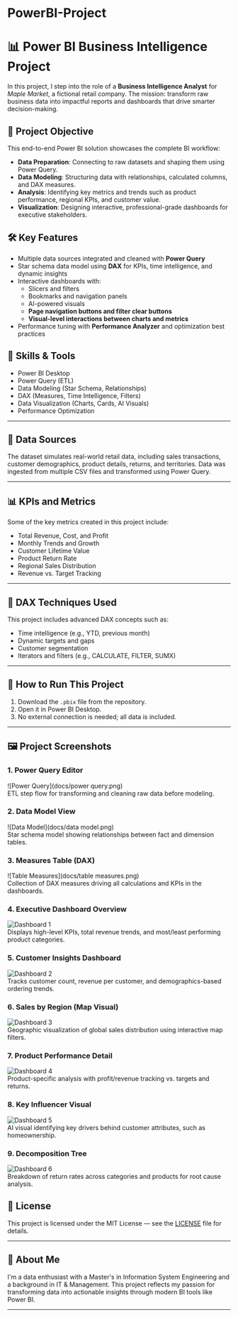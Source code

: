 # PowerBI-Project
# 📊 Power BI Business Intelligence Project

In this project, I step into the role of a **Business Intelligence Analyst** for *Maple Market*, a fictional retail company. The mission: transform raw business data into impactful reports and dashboards that drive smarter decision-making.

## 🧩 Project Objective

This end-to-end Power BI solution showcases the complete BI workflow:
- **Data Preparation**: Connecting to raw datasets and shaping them using Power Query.
- **Data Modeling**: Structuring data with relationships, calculated columns, and DAX measures.
- **Analysis**: Identifying key metrics and trends such as product performance, regional KPIs, and customer value.
- **Visualization**: Designing interactive, professional-grade dashboards for executive stakeholders.

## 🛠 Key Features

- Multiple data sources integrated and cleaned with **Power Query**
- Star schema data model using **DAX** for KPIs, time intelligence, and dynamic insights
- Interactive dashboards with:
  - Slicers and filters
  - Bookmarks and navigation panels
  - AI-powered visuals
  - **Page navigation buttons and filter clear buttons**
  - **Visual-level interactions between charts and metrics**
- Performance tuning with **Performance Analyzer** and optimization best practices

## 📌 Skills & Tools

- Power BI Desktop  
- Power Query (ETL)  
- Data Modeling (Star Schema, Relationships)  
- DAX (Measures, Time Intelligence, Filters)  
- Data Visualization (Charts, Cards, AI Visuals)  
- Performance Optimization  

---

## 📂 Data Sources

The dataset simulates real-world retail data, including sales transactions, customer demographics, product details, returns, and territories. Data was ingested from multiple CSV files and transformed using Power Query.

---

## 📊 KPIs and Metrics

Some of the key metrics created in this project include:
- Total Revenue, Cost, and Profit
- Monthly Trends and Growth
- Customer Lifetime Value
- Product Return Rate
- Regional Sales Distribution
- Revenue vs. Target Tracking

---

## 🧠 DAX Techniques Used

This project includes advanced DAX concepts such as:
- Time intelligence (e.g., YTD, previous month)
- Dynamic targets and gaps
- Customer segmentation
- Iterators and filters (e.g., CALCULATE, FILTER, SUMX)

---

## 🚀 How to Run This Project

1. Download the `.pbix` file from the repository.
2. Open it in Power BI Desktop.
3. No external connection is needed; all data is included.

---

## 🖼️ Project Screenshots

### 1. Power Query Editor
![Power Query](docs/power query.png)  
ETL step flow for transforming and cleaning raw data before modeling.

### 2. Data Model View
![Data Model](docs/data model.png)  
Star schema model showing relationships between fact and dimension tables.

### 3. Measures Table (DAX)
![Table Measures](docs/table measures.png)  
Collection of DAX measures driving all calculations and KPIs in the dashboards.

### 4. Executive Dashboard Overview
![Dashboard 1](docs/dashboard1.png)  
Displays high-level KPIs, total revenue trends, and most/least performing product categories.

### 5. Customer Insights Dashboard
![Dashboard 2](docs/dashboard2.png)  
Tracks customer count, revenue per customer, and demographics-based ordering trends.

### 6. Sales by Region (Map Visual)
![Dashboard 3](docs/dashboard3.png)  
Geographic visualization of global sales distribution using interactive map filters.

### 7. Product Performance Detail
![Dashboard 4](docs/dashboard4.png)  
Product-specific analysis with profit/revenue tracking vs. targets and returns.

### 8. Key Influencer Visual
![Dashboard 5](docs/dashboard5.png)  
AI visual identifying key drivers behind customer attributes, such as homeownership.

### 9. Decomposition Tree
![Dashboard 6](docs/dashboard6.png)  
Breakdown of return rates across categories and products for root cause analysis.

## 📎 License

This project is licensed under the MIT License — see the [LICENSE](LICENSE) file for details.

---

## 🙋 About Me

I'm a data enthusiast with a Master's in Information System Engineering and a background in IT & Management. This project reflects my passion for transforming data into actionable insights through modern BI tools like Power BI.

---
